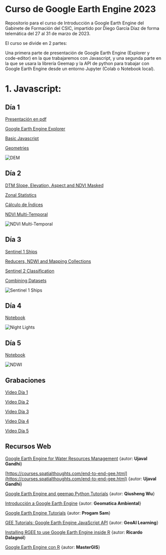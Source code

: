 # Curso de Google Earth Engine 2023

Repositorio para el curso de Introducción a Google Earth Engine del Gabinete de Formación del CSIC, impartido por Diego García Díaz de forma telemática del 27 al 31 de marzo de 2023.

El curso se divide en 2 partes:

Una primera parte de presentación de Google Earth Engine (Explorer y code-editor) en la que trabajaremos con Javascript, y una segunda parte en la que se usara la librería Geemap y la API de python para trabajar con Google Earth Engine desde un entorno Jupyter (Colab o Notebook local).

# 1. Javascript:

## Día 1

[Presentación en pdf](https://github.com/Digdgeo/GEE_Course_2023/blob/master/Dia1/Presentacion_dia_1.pdf)

[Google Earth Engine Explorer](https://explorer.earthengine.google.com/#workspace)

[Basic Javascript](https://github.com/Digdgeo/GEE_Course_2023/blob/master/Dia1/Javascript%20B%C3%A1sico.js)

[Geometries](https://github.com/Digdgeo/GEE_Course_2023/blob/master/Dia1/Geometries.js)

![DEM](https://i.imgur.com/B6IZv2z.jpg)

## Día 2

[DTM Slope, Elevation, Aspect and NDVI Masked](https://github.com/Digdgeo/GEE_Course_2023/blob/master/Dia2/DTM_NDVI_Masked.js)

[Zonal Statistics](https://github.com/Digdgeo/GEE_Course_2023/blob/master/Dia2/Zonal_Statistics.js)

[Cálculo de Índices](https://github.com/Digdgeo/GEE_Course_2023/blob/master/Dia2/CalculoDeIndices.js)

[NDVI Multi-Temporal](https://github.com/Digdgeo/GEE_Course_2023/blob/master/Dia2/NDVI_Seasonal.js)

![NDVI Multi-Temporal](https://i.imgur.com/EyjG2av.jpg)

## Día 3

[Sentinel 1 Ships](https://github.com/Digdgeo/GEE_Course_2023/blob/master/Dia3/Sentinel1Ships.js)

[Reducers, NDWI and Mapping Collections](https://github.com/Digdgeo/GEE_Course_2023/blob/master/Dia3/NDWI_Dates.js)

[Sentinel 2 Classification](https://github.com/Digdgeo/GEE_Course_2023/blob/master/Dia3/ClassificationS2.js)

[Combining Datasets](https://github.com/Digdgeo/GEE_Course_2023/blob/master/Dia3/lights_and_urban_areas.js)

![Sentinel 1 Ships](https://i.imgur.com/Bqp2je9.jpg)

## Día 4

[Notebook](https://github.com/Digdgeo/GEE_Course_2023/blob/master/Dia4/GEE_CSIC_23_4_1.ipynb)

![Night Lights](https://i.imgur.com/Rq1GSR7.jpg)

## Día 5

[Notebook](https://github.com/Digdgeo/GEE_Course_2023/blob/master/Dia5/GEE_CSIC_23_4_2.ipynb)

![NDWI](https://i.imgur.com/IAmbBrt.png)

## Grabaciones

[Video Día 1](https://balanbbb.corp.csic.es/playback/presentation/2.3/8084dfc85fca717da4c1ec45ea4d414cfd63dddf-1679900201215?meetingId=8084dfc85fca717da4c1ec45ea4d414cfd63dddf-1679900201215)

[Video Día 2](https://balanbbb.corp.csic.es/playback/presentation/2.3/8084dfc85fca717da4c1ec45ea4d414cfd63dddf-1679986075024?meetingId=8084dfc85fca717da4c1ec45ea4d414cfd63dddf-1679986075024)

[Video Día 3](https://balanbbb.corp.csic.es/playback/presentation/2.3/8084dfc85fca717da4c1ec45ea4d414cfd63dddf-1680072970986?meetingId=8084dfc85fca717da4c1ec45ea4d414cfd63dddf-1680072970986)

[Video Día 4](https://balanbbb.corp.csic.es/playback/presentation/2.3/8084dfc85fca717da4c1ec45ea4d414cfd63dddf-1680159385052?meetingId=8084dfc85fca717da4c1ec45ea4d414cfd63dddf-1680159385052)

[Video Día 5](https://balanbbb.corp.csic.es/playback/presentation/2.3/8084dfc85fca717da4c1ec45ea4d414cfd63dddf-1680245791971?meetingId=8084dfc85fca717da4c1ec45ea4d414cfd63dddf-1680245791971)



## Recursos Web

[Google Earth Engine for Water Resources Management](https://courses.spatialthoughts.com/gee-water-resources-management.html) {autor: **Ujaval Gandhi**}

[https://courses.spatialthoughts.com/end-to-end-gee.html](https://courses.spatialthoughts.com/end-to-end-gee.html) {autor: **Ujaval Gandhi**}

[Google Earth Engine and geemap Python Tutorials](https://www.youtube.com/playlist?list=PLAxJ4-o7ZoPccOFv1dCwvGI6TYnirRTg3) {autor: **Qiusheng Wu**}

[Introducción a Google Earth Engine](https://www.youtube.com/playlist?list=PLkMtpdwUewHF4j1HLadydy5AJyDeXttx4) {autor: **Geomatica Ambiental**}

[Google Earth Engine Tutorials](https://www.youtube.com/playlist?list=PLivRXhCUgrZpCR3iSByLYdd_VwFv-3mfs) {autor: **Progam Sam**}

[GEE Tutorials: Google Earth Engine JavaScript API](https://www.youtube.com/playlist?list=PLyJZ14_CYRrCCX6ob4XTzCUJwl2VKl0NL) {autor: **GeoAI Learning**}

[Installing RGEE to use Google Earth Engine inside R](https://www.youtube.com/watch?v=1-k6wNL2hlo) {autor: **Ricardo Dalagnol**}

[Google Earth Engine con R](https://www.youtube.com/watch?v=M2gjiMirLac&t=345s) {autor: **MasterGIS**}